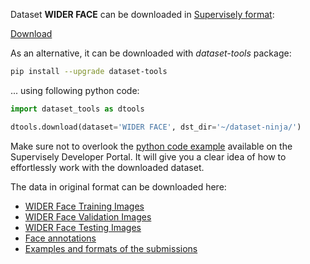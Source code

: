 Dataset **WIDER FACE** can be downloaded in [Supervisely format](https://developer.supervisely.com/api-references/supervisely-annotation-json-format):

 [Download](https://assets.supervisely.com/supervisely-supervisely-assets-public/teams_storage/d/4/Ho/pSefbh7h3DaIRMXcTElxJnQ0DuKEaaYvLZZu4wT1f0MSQYvARwQQan0kIZ3keCXt2gSvOBUpY4km5ogXQLTXqbP4nrT1sE35l311cLJ7WQ0Ju8G6tk5e5vDxIDde.tar)

As an alternative, it can be downloaded with *dataset-tools* package:
``` bash
pip install --upgrade dataset-tools
```

... using following python code:
``` python
import dataset_tools as dtools

dtools.download(dataset='WIDER FACE', dst_dir='~/dataset-ninja/')
```
Make sure not to overlook the [python code example](https://developer.supervisely.com/getting-started/python-sdk-tutorials/iterate-over-a-local-project) available on the Supervisely Developer Portal. It will give you a clear idea of how to effortlessly work with the downloaded dataset.

The data in original format can be downloaded here:

- [WIDER Face Training Images](https://drive.google.com/file/d/15hGDLhsx8bLgLcIRD5DhYt5iBxnjNF1M/view?usp=sharing)
- [WIDER Face Validation Images](https://drive.google.com/file/d/1GUCogbp16PMGa39thoMMeWxp7Rp5oM8Q/view?usp=sharing)
- [WIDER Face Testing Images](https://drive.google.com/file/d/1HIfDbVEWKmsYKJZm4lchTBDLW5N7dY5T/view?usp=sharing)
- [Face annotations](http://shuoyang1213.me/WIDERFACE/support/bbx_annotation/wider_face_split.zip)
- [Examples and formats of the submissions](http://shuoyang1213.me/WIDERFACE/support/example/Submission_example.zip)
